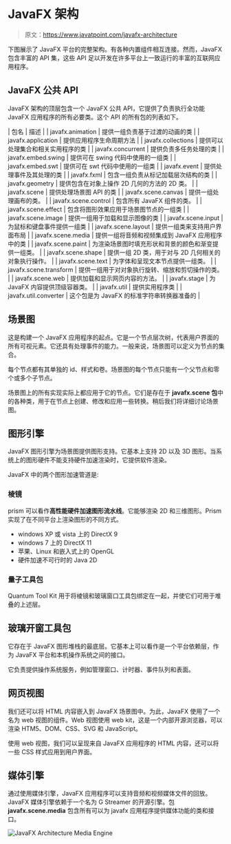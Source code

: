 # JavaFX 架构

> 原文：<https://www.javatpoint.com/javafx-architecture>

下图展示了 JavaFX 平台的完整架构。有各种内置组件相互连接。然而，JavaFX 包含丰富的 API 集，这些 API 足以开发在许多平台上一致运行的丰富的互联网应用程序。

## JavaFX 公共 API

JavaFX 架构的顶层包含一个 JavaFX 公共 API，它提供了负责执行全功能 JavaFX 应用程序的所有必要类。这个 API 的所有包的列表如下。

| 包名 | 描述 |
| javafx.animation | 提供一组负责基于过渡的动画的类 |
| javafx.application | 提供应用程序生命周期方法 |
| javafx.collections | 提供可以处理集合和相关实用程序的类 |
| javafx.concurrent | 提供负责多任务处理的类 |
| javafx.embed.swing | 提供可在 swing 代码中使用的一组类 |
| javafx.embed.swt | 提供可在 swt 代码中使用的一组类 |
| javafx.event | 提供处理事件及其处理的类 |
| javafx.fxml | 包含一组负责从标记加载层次结构的类 |
| javafx.geometry | 提供包含在对象上操作 2D 几何的方法的 2D 类。 |
| javafx.scene | 提供处理场景图 API 的类 |
| javafx.scene.canvas | 提供一组处理画布的类。 |
| javafx.scene.control | 包含所有 JavaFX 组件的类。 |
| javafx.scene.effect | 包含将图形效果应用于场景图节点的一组类 |
| javafx.scene.image | 提供一组用于加载和显示图像的类 |
| javafx.scene.input | 为鼠标和键盘事件提供一组类 |
| javafx.scene.layout | 提供一组类来支持用户界面布局 |
| javafx.scene.media | 提供一组将音频和视频集成到 JavaFX 应用程序中的类 |
| javafx.scene.paint | 为渲染场景图时填充形状和背景的颜色和渐变提供一组类。 |
| javafx.scene.shape | 提供一组 2D 类，用于对与 2D 几何相关的对象执行操作。 |
| javafx.scene.text | 为字体和呈现文本节点提供一组类。 |
| javafx.scene.transform | 提供一组用于对对象执行旋转、缩放和剪切操作的类。 |
| javafx.scene.web | 提供加载和显示网页内容的方法。 |
| javafx.stage | 为 JavaFX 内容提供顶级容器类。 |
| javafx.util | 提供实用程序类 |
| javafx.util.converter | 这个包是为 JavaFX 的标准字符串转换器准备的 |

## 场景图

这是构建一个 JavaFX 应用程序的起点。它是一个节点层次树，代表用户界面的所有可视元素。它还具有处理事件的能力。一般来说，场景图可以定义为节点的集合。

每个节点都有其单独的 id、样式和卷。场景图的每个节点只能有一个父节点和零个或多个子节点。

场景图上的所有实现实际上都应用于它的节点。它们是存在于 **javafx.scene 包**中的各种类，用于在节点上创建、修改和应用一些转换。稍后我们将详细讨论场景图。

## 图形引擎

JavaFX 图形引擎为场景图提供图形支持。它基本上支持 2D 以及 3D 图形。当系统上的图形硬件不能支持硬件加速渲染时，它提供软件渲染。

JavaFX 中的两个图形加速管道是:

### 棱镜

prism 可以看作**高性能硬件加速图形流水线**。它能够渲染 2D 和三维图形。Prism 实现了在不同平台上渲染图形的不同方式。

*   windows XP 或 vista 上的 DirectX 9
*   windows 7 上的 DirectX 11
*   苹果、Linux 和嵌入式上的 OpenGL
*   硬件加速不可行时的 Java 2D

### 量子工具包

Quantum Tool Kit 用于将棱镜和玻璃窗口工具包绑定在一起，并使它们可用于堆叠的上述层。

## 玻璃开窗工具包

它存在于 JavaFX 图形堆栈的最底层。它基本上可以看作是一个平台依赖层，作为 JavaFX 平台和本机操作系统之间的接口。

它负责提供操作系统服务，例如管理窗口、计时器、事件队列和表面。

## 网页视图

我们还可以将 HTML 内容嵌入到 JavaFX 场景图中。为此，JavaFX 使用了一个名为 web 视图的组件。Web 视图使用 web kit，这是一个内部开源浏览器，可以渲染 HTM5、DOM、CSS、SVG 和 JavaScript。

使用 web 视图，我们可以呈现来自 JavaFX 应用程序的 HTML 内容，还可以将一些 CSS 样式应用到用户界面。

## 媒体引擎

通过使用媒体引擎，JavaFX 应用程序可以支持音频和视频媒体文件的回放。JavaFX 媒体引擎依赖于一个名为 G Streamer 的开源引擎。包 **javafx.scene.media** 包含所有可以为 javafx 应用程序提供媒体功能的类和接口。

![JavaFX Architecture Media Engine](../img/83c52e1d36d57f1b1ecb88197f06e8d0.png)